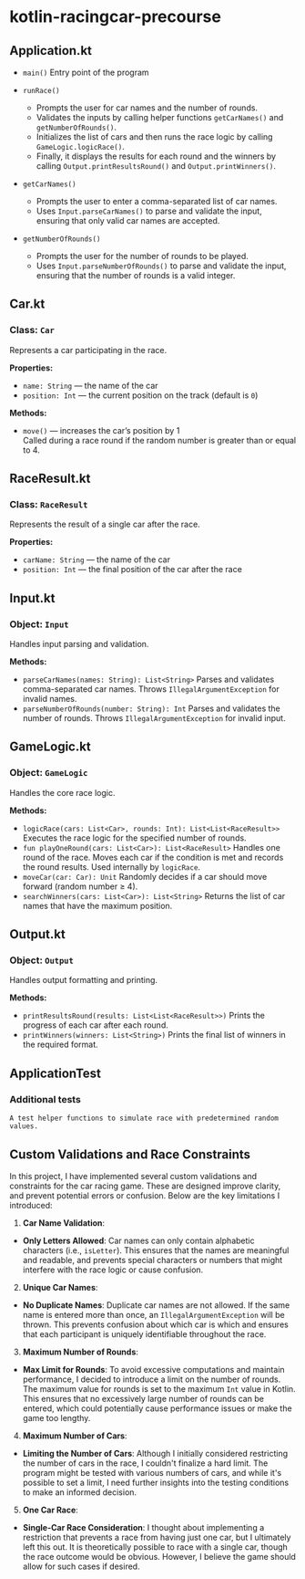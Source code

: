 # kotlin-racingcar-precourse 
## Application.kt
- `main()`
  Entry point of the program
- `runRace()`
  - Prompts the user for car names and the number of rounds.
  - Validates the inputs by calling helper functions `getCarNames()` and `getNumberOfRounds()`.
  - Initializes the list of cars and then runs the race logic by calling `GameLogic.logicRace()`.
  - Finally, it displays the results for each round and the winners by calling `Output.printResultsRound()` and `Output.printWinners()`.
- `getCarNames()`
  - Prompts the user to enter a comma-separated list of car names.
  - Uses `Input.parseCarNames()` to parse and validate the input, ensuring that only valid car names are accepted.

- `getNumberOfRounds()`
  - Prompts the user for the number of rounds to be played.
  - Uses `Input.parseNumberOfRounds()` to parse and validate the input, ensuring that the number of rounds is a valid integer.
## Car.kt
### Class: `Car`
Represents a car participating in the race.

**Properties:**
- `name: String` — the name of the car
- `position: Int` — the current position on the track (default is `0`)

**Methods:**
- `move()` — increases the car’s position by 1  
  Called during a race round if the random number is greater than or equal to 4.
## RaceResult.kt
### Class: `RaceResult`
Represents the result of a single car after the race.

**Properties:**
- `carName: String` — the name of the car
- `position: Int` — the final position of the car after the race
## Input.kt
### Object: `Input`
Handles input parsing and validation.

**Methods:**
- `parseCarNames(names: String): List<String>`
  Parses and validates comma-separated car names. Throws `IllegalArgumentException` for invalid names.
- `parseNumberOfRounds(number: String): Int`
  Parses and validates the number of rounds. Throws `IllegalArgumentException` for invalid input.
## GameLogic.kt
### Object: `GameLogic`
Handles the core race logic.

**Methods:**
- `logicRace(cars: List<Car>, rounds: Int): List<List<RaceResult>>`
  Executes the race logic for the specified number of rounds.
- `fun playOneRound(cars: List<Car>): List<RaceResult>`
   Handles one round of the race. Moves each car if the condition is met and records the round results. Used internally by `logicRace`.
- `moveCar(car: Car): Unit`
  Randomly decides if a car should move forward (random number ≥ 4).
- `searchWinners(cars: List<Car>): List<String>`
  Returns the list of car names that have the maximum position.
## Output.kt
### Object: `Output`
Handles output formatting and printing.

**Methods:**
- `printResultsRound(results: List<List<RaceResult>>)`
  Prints the progress of each car after each round.
- `printWinners(winners: List<String>)`
  Prints the final list of winners in the required format.
## ApplicationTest
### Additional tests
    A test helper functions to simulate race with predetermined random values.

## Custom Validations and Race Constraints

In this project, I have implemented several custom validations and constraints for the car racing game. These are designed  improve clarity, and prevent potential errors or confusion. Below are the key limitations I introduced:

1. **Car Name Validation**:
  - **Only Letters Allowed**: Car names can only contain alphabetic characters (i.e., `isLetter`). This ensures that the names are meaningful and readable, and prevents special characters or numbers that might interfere with the race logic or cause confusion.

2. **Unique Car Names**:
  - **No Duplicate Names**: Duplicate car names are not allowed. If the same name is entered more than once, an `IllegalArgumentException` will be thrown. This prevents confusion about which car is which and ensures that each participant is uniquely identifiable throughout the race.

3. **Maximum Number of Rounds**:
  - **Max Limit for Rounds**: To avoid excessive computations and maintain performance, I decided to introduce a limit on the number of rounds. The maximum value for rounds is set to the maximum `Int` value in Kotlin. This ensures that no excessively large number of rounds can be entered, which could potentially cause performance issues or make the game too lengthy.

4. **Maximum Number of Cars**:
  - **Limiting the Number of Cars**: Although I initially considered restricting the number of cars in the race, I couldn't finalize a hard limit. The program might be tested with various numbers of cars, and while it's possible to set a limit, I need further insights into the testing conditions to make an informed decision.

5. **One Car Race**:
  - **Single-Car Race Consideration**: I thought about implementing a restriction that prevents a race from having just one car, but I ultimately left this out. It is theoretically possible to race with a single car, though the race outcome would be obvious. However, I believe the game should allow for such cases if desired.

